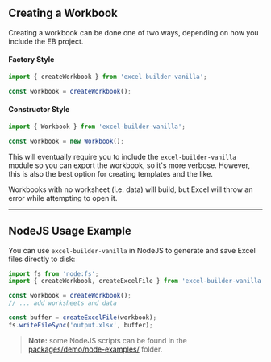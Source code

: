 ## Creating a Workbook

Creating a workbook can be done one of two ways, depending on how you include the EB project.

#### Factory Style

```ts
import { createWorkbook } from 'excel-builder-vanilla';

const workbook = createWorkbook();
```

#### Constructor Style

```ts
import { Workbook } from 'excel-builder-vanilla';

const workbook = new Workbook();
```

This will eventually require you to include the `excel-builder-vanilla` module so you can export the workbook, so it's more verbose. However, this is also the best option for creating templates and the like.

Workbooks with no worksheet (i.e. data) will build, but Excel will throw an error while attempting to open it.

---

## NodeJS Usage Example

You can use `excel-builder-vanilla` in NodeJS to generate and save Excel files directly to disk:

```js
import fs from 'node:fs';
import { createWorkbook, createExcelFile } from 'excel-builder-vanilla';

const workbook = createWorkbook();
// ... add worksheets and data

const buffer = createExcelFile(workbook);
fs.writeFileSync('output.xlsx', buffer);
```

> **Note:** some NodeJS scripts can be found in the [packages/demo/node-examples/](https://github.com/ghiscoding/excel-builder-vanilla/tree/main/packages/demo/node-examples/) folder.
